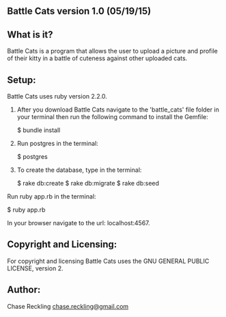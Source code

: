Battle Cats version 1.0 (05/19/15)
-----------

What is it?
-----------

Battle Cats is a program that allows the user to upload a picture and profile of their kitty in a battle of cuteness against other uploaded cats.

Setup:
------

Battle Cats uses ruby version 2.2.0.

1. After you download Battle Cats navigate to the 'battle_cats' file folder in your terminal then run the following command to install the Gemfile:

   $ bundle install

2. Run postgres in the terminal:

   $ postgres

3. To create the database, type in the terminal:

   $ rake db:create 
   $ rake db:migrate
   $ rake db:seed

Run ruby app.rb in the terminal:

$ ruby app.rb

In your browser navigate to the url: localhost:4567.

Copyright and Licensing:
------------------------

For copyright and licensing Battle Cats uses the GNU GENERAL PUBLIC LICENSE, version 2.

Author:
-------

Chase Reckling chase.reckling@gmail.com
